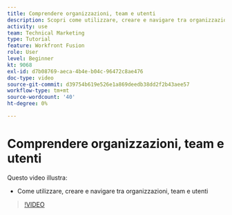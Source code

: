 ```yaml
---
title: Comprendere organizzazioni, team e utenti
description: Scopri come utilizzare, creare e navigare tra organizzazioni, team e utenti in [!DNL Adobe Workfront Fusion].
activity: use
team: Technical Marketing
type: Tutorial
feature: Workfront Fusion
role: User
level: Beginner
kt: 9068
exl-id: d7b08769-aeca-4b4e-b04c-96472c8ae476
doc-type: video
source-git-commit: d39754b619e526e1a869deedb38dd2f2b43aee57
workflow-type: tm+mt
source-wordcount: '40'
ht-degree: 0%

---
```


# Comprendere organizzazioni, team e utenti

Questo video illustra:

* Come utilizzare, creare e navigare tra organizzazioni, team e utenti

>[!VIDEO](https://video.tv.adobe.com/v/335309/?quality=12)
